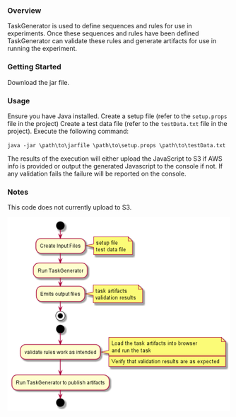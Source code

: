 ### Overview
TaskGenerator is used to define sequences and rules for use in experiments.  Once these sequences and rules have been
defined TaskGenerator can validate these rules and generate artifacts for use in running the experiment.

### Getting Started
Download the jar file.

### Usage
Ensure you have Java installed.  Create a setup file (refer to the `setup.props` file in the project)
Create a test data file (refer to the `testData.txt` file in the project).  Execute the following command:

`java -jar \path\to\jarfile \path\to\setup.props \path\to\testData.txt`

The results of the execution will either upload the JavaScript to S3 if AWS info is provided or output the generated 
Javascript to the console if not.  If any validation fails the failure will be reported on the console.

### Notes
This code does not currently upload to S3.

![overview](exerciseCreation.png)  
 
